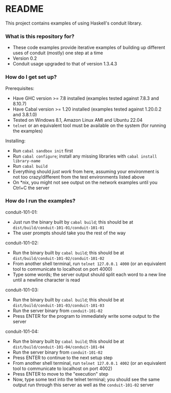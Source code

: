# README #

This project contains examples of using Haskell's conduit library.

### What is this repository for? ###

* These code examples provide iterative examples of building up different uses of conduit (mostly) one step at a time
* Version 0.2
* Conduit usage upgraded to that of version 1.3.4.3

### How do I get set up? ###

Prerequisites:

* Have GHC version >= 7.8 installed (examples tested against 7.8.3 and 8.10.7)
* Have Cabal version >= 1.20 installed (examples tested against 1.20.0.2 and 3.8.1.0)
* Tested on Windows 8.1, Amazon Linux AMI and Ubuntu 22.04
* `telnet` or an equivalent tool must be available on the system (for running the examples)

Installing:

* Run `cabal sandbox init` first
* Run `cabal configure`; install any missing libraries with `cabal install library-name`
* Run `cabal build`
* Everything should _just work_ from here, assuming your environment is not too crazy/different from the test environments listed above
* On *nix, you might not see output on the network examples until you Ctrl+C the server

### How do I run the examples? ###

conduit-101-01:

* Just run the binary built by `cabal build`; this should be at `dist/build/conduit-101-01/conduit-101-01`
* The user prompts should take you the rest of the way

conduit-101-02:

* Run the binary built by `cabal build`; this should be at `dist/build/conduit-101-02/conduit-101-02`
* From another shell terminal, run `telnet 127.0.0.1 4000` (or an equivalent tool to communicate to localhost on port 4000)
* Type some words; the server output should split each word to a new line until a newline character is read

conduit-101-03:

* Run the binary built by `cabal build`; this should be at `dist/build/conduit-101-03/conduit-101-03`
* Run the server binary from `conduit-101-02`
* Press ENTER for the program to immediately write some output to the server

conduit-101-04:

* Run the binary built by `cabal build`; this should be at `dist/build/conduit-101-04/conduit-101-04`
* Run the server binary from `conduit-101-02`
* Press ENTER to continue to the next setup step
* From another shell terminal, run `telnet 127.0.0.1 4002` (or an equivalent tool to communicate to localhost on port 4002)
* Press ENTER to move to the "execution" step
* Now, type some text into the telnet terminal; you should see the same output run through this server as well as the `conduit-101-02` server
